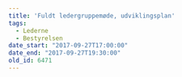 ```yaml
---
title: 'Fuldt ledergruppemøde, udviklingsplan'
tags:
  - Lederne
  - Bestyrelsen
date_start: "2017-09-27T17:00:00"
date_end: "2017-09-27T19:30:00"
old_id: 6471
---
```

